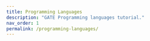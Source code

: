 ```yaml
---
title: Programming Languages
description: "GATE Programming languages tutorial."
nav_order: 1
permalink: /programming-languages/
---
```

